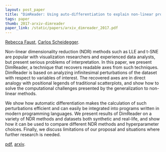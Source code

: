 ```yaml
---
layout: post_paper
title: "DimReader: Using auto-differentiation to explain non-linear projections"
tags: paper
thumb: 2017-arxiv-dimreader
paper_link: /static/papers/arxiv_dimreader_2017.pdf
---
```


[Rebecca Faust](https://rjfaust.github.io/), [Carlos Scheidegger](/).

Non-linear dimensionality reduction (NDR) methods such as LLE and
t-SNE are popular with visualization researchers and experienced data
analysts, but present serious problems of interpretation. In this
paper, we present DimReader, a technique that recovers readable axes
from such techniques. DimReader is based on analyzing infinitesimal
perturbations of the dataset with respect to variables of
interest. The recovered axes are in direct analogy with positional
legends of traditional scatterplots, and show how to solve the
computational challenges presented by the generalization to non-linear
methods.

We show how automatic differentiation makes the calculation of such
perturbations efficient and can easily be integrated into programs
written in modern programming languages. We present results of
DimReader on a variety of NDR methods and datasets both synthetic and
real-life, and show how it can be used to compare different NDR
methods and hyperparameter choices. Finally, we discuss limitations of
our proposal and situations where further research is needed.


[pdf](/static/papers/arxiv_dimreader_2017.pdf), [arxiv](https://arxiv.org/abs/1710.00992).
